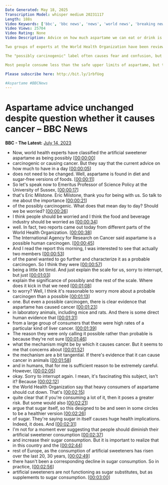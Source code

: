 ```yaml
---
Date Generated: May 18, 2025
Transcription Model: whisper medium 20231117
Length: 188s
Video Keywords: ['bbc', 'bbc news', 'news', 'world news', 'breaking news', 'us news', 'world']
Video Views: 25704
Video Rating: None
Video Description: Advice on how much aspartame we can eat or drink is unchanged, despite the sweetener being classified as "possibly" causing cancer.

Two groups of experts at the World Health Organization have been reviewing thousands of scientific studies.

The "possibly carcinogenic" label often causes fear and confusion, but just means the evidence is unconvincing.

Most people consume less than the safe upper limits of aspartame, but the WHO recommends heavy consumers cut down.

Please subscribe here: http://bit.ly/1rbfUog

#Aspartame #BBCNews
---
```


# Aspartame advice unchanged despite question whether it causes cancer – BBC News
**BBC - The Latest:** [July 14, 2023](https://www.youtube.com/watch?v=NLyjXN39w44)
*  Now, world health experts have classified the artificial sweetener aspartame as being possibly [[00:00:00](https://www.youtube.com/watch?v=NLyjXN39w44&t=0.0s)]
*  carcinogenic or causing cancer. But they say that the current advice on how much to have in a day [[00:00:05](https://www.youtube.com/watch?v=NLyjXN39w44&t=5.68s)]
*  does not need to be changed. Well, aspartame is found in diet and sugar-free versions of foods. [[00:00:11](https://www.youtube.com/watch?v=NLyjXN39w44&t=11.52s)]
*  So let's speak now to Emeritus Professor of Science Policy at the University of Sussex, [[00:00:17](https://www.youtube.com/watch?v=NLyjXN39w44&t=17.36s)]
*  that's Eric Milstone. Eric Milstone, thank you for being with us. So talk to me about the importance [[00:00:21](https://www.youtube.com/watch?v=NLyjXN39w44&t=21.36s)]
*  of the possibly carcinogenic. What does that mean day to day? Should we be worried? [[00:00:26](https://www.youtube.com/watch?v=NLyjXN39w44&t=26.8s)]
*  I think people should be worried and I think the food and beverage industry should be worried as [[00:00:34](https://www.youtube.com/watch?v=NLyjXN39w44&t=34.0s)]
*  well. In fact, two reports came out today from different parts of the World Health Organization. [[00:00:38](https://www.youtube.com/watch?v=NLyjXN39w44&t=38.8s)]
*  The International Agency for Research on Cancer said aspartame is a possible human carcinogen. [[00:00:45](https://www.youtube.com/watch?v=NLyjXN39w44&t=45.6s)]
*  And I read the report this morning, I was interested to see that actually two members [[00:00:53](https://www.youtube.com/watch?v=NLyjXN39w44&t=53.04s)]
*  of the panel wanted to go further and characterize it as a probable carcinogen. So I think they were [[00:00:57](https://www.youtube.com/watch?v=NLyjXN39w44&t=57.519999999999996s)]
*  being a little bit timid. And just explain the scale for us, sorry to interrupt, but just [[00:01:03](https://www.youtube.com/watch?v=NLyjXN39w44&t=63.76s)]
*  explain the significance of possibly and the rest of the scale. Where does it kick in that we need [[00:01:08](https://www.youtube.com/watch?v=NLyjXN39w44&t=68.0s)]
*  to worry? Well, I think it's reasonable to worry more about a probable carcinogen than a possible [[00:01:13](https://www.youtube.com/watch?v=NLyjXN39w44&t=73.12s)]
*  one. But even a possible carcinogen, there is clear evidence that aspartame has caused cancer [[00:01:23](https://www.youtube.com/watch?v=NLyjXN39w44&t=83.84s)]
*  in laboratory animals, including mice and rats. And there is some direct human evidence that [[00:01:31](https://www.youtube.com/watch?v=NLyjXN39w44&t=91.52000000000001s)]
*  from a large group of consumers that there were high rates of a particular kind of liver cancer. [[00:01:39](https://www.youtube.com/watch?v=NLyjXN39w44&t=99.68s)]
*  The reason they were only calling it possible rather than probable is because they're not sure [[00:01:46](https://www.youtube.com/watch?v=NLyjXN39w44&t=106.56s)]
*  what the mechanism might be by which it causes cancer. But it seems to me that concerns about [[00:01:52](https://www.youtube.com/watch?v=NLyjXN39w44&t=112.24000000000001s)]
*  the mechanism are a bit tangential. If there's evidence that it can cause cancer in animals [[00:01:58](https://www.youtube.com/watch?v=NLyjXN39w44&t=118.72s)]
*  and in humans, that for me is sufficient reason to be extremely careful. However, [[00:02:05](https://www.youtube.com/watch?v=NLyjXN39w44&t=125.52s)]
*  okay. Sorry to interrupt again. I mean, it's fascinating this subject, isn't it? Because [[00:02:12](https://www.youtube.com/watch?v=NLyjXN39w44&t=132.07999999999998s)]
*  the World Health Organization say that heavy consumers of aspartame should cut down. That's [[00:02:15](https://www.youtube.com/watch?v=NLyjXN39w44&t=135.92s)]
*  quite clear that if you're consuming a lot of it, then it poses a greater risk. But some would also [[00:02:21](https://www.youtube.com/watch?v=NLyjXN39w44&t=141.28s)]
*  argue that sugar itself, so this designed to be and seen in some circles to be a healthier version [[00:02:26](https://www.youtube.com/watch?v=NLyjXN39w44&t=146.07999999999998s)]
*  of sugar. They're saying sugar in itself causes huge health implications. Indeed, it does. And [[00:02:31](https://www.youtube.com/watch?v=NLyjXN39w44&t=151.76s)]
*  I'm not for a moment ever suggesting that people should diminish their artificial sweetener consumption [[00:02:37](https://www.youtube.com/watch?v=NLyjXN39w44&t=157.92s)]
*  and increase their sugar consumption. But it is important to realize that in this country and the [[00:02:44](https://www.youtube.com/watch?v=NLyjXN39w44&t=164.16s)]
*  rest of Europe, as the consumption of artificial sweeteners has risen over the last 20, 30 years, [[00:02:49](https://www.youtube.com/watch?v=NLyjXN39w44&t=169.6s)]
*  there hasn't been a corresponding decline in sugar consumption. So in practice, [[00:02:56](https://www.youtube.com/watch?v=NLyjXN39w44&t=176.16s)]
*  artificial sweeteners are not functioning as sugar substitutes, but as supplements to sugar consumption. [[00:03:00](https://www.youtube.com/watch?v=NLyjXN39w44&t=180.79999999999998s)]
